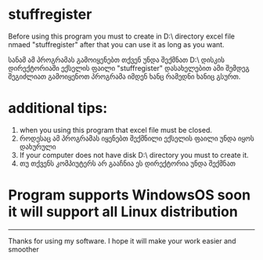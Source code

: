 # stuffregister

 Before using this program you must to create in D:\ directory excel file nmaed "stuffregister"
 after that you can use it as long as you want.

 სანამ ამ პროგრამას გამოიყენებთ თქვენ უნდა შექმნათ D:\ დისკის დირექტორიაში ექსელის ფაილი "stuffregister" დასახელებით ამი შემდეგ შეგიძლიათ გამოიყენოთ პროგრამა იმდენ ხანც რამედნი ხანიც გსურთ.

# additional tips:
 1. when you using this program that excel file must be closed.
 1. როდესაც ამ პროგრამას იყენებთ შექმნილი ექსელის ფაილი უნდა იყოს დახურული 
 2. If your computer does not have disk D:\ directory you must to create it.
 2. თუ თქვენს კომპიუტერს არ გააჩნია ეს დირექტორია უნდა შექმნათ

# Program supports WindowsOS soon it will support all Linux distribution 
___________________________________________________________________________

 Thanks for using my  software.
 I hope it will make your work easier and smoother 

